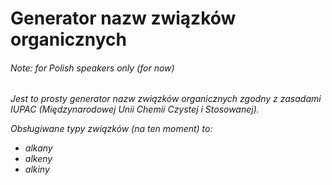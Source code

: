 # Generator nazw związków organicznych
###### <i>Note: for Polish speakers only (for now)<i>

Jest to prosty generator nazw związków organicznych zgodny z zasadami IUPAC (Międzynarodowej Unii Chemii Czystej i Stosowanej).

Obsługiwane typy związków (na ten moment) to:
- alkany
- alkeny
- alkiny
